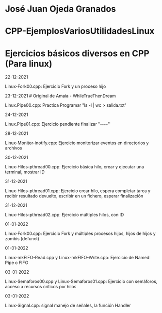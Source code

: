 # José Juan Ojeda Granados
# CPP-EjemplosVariosUtilidadesLinux
# Ejercicios básicos diversos en CPP (Para linux)

22-12-2021

Linux-Fork00.cpp: Ejercicio Fork y un proceso hijo

23-12-2021  # Original de Amaia - WhileTrueThenDream

Linux.Pipe00.cpp: Practica Programar "ls -l | wc > salida.txt"

24-12-2021

Linux.Pipe01.cpp: Ejercicio pendiente finalizar "----"

28-12-2021

Linux-Monitor-inotify.cpp: Ejercicio monitorizar eventos en directorios y archivos

30-12-2021

Linux-Hilos-pthread00.cpp: Ejercicio básica hilo, crear y ejecutar una terminal, mostrar ID

31-12-2021

Linux-Hilos-pthread01.cpp: Ejercicio crear hilo, espera completar tarea y recibir resultado devuelto, escribir en un fichero, esperar finalización

31-12-2021

Linux-Hilos-pthread02.cpp: Ejercicio múltiples hilos, con ID

01-01-2022

Linux-Fork00.cpp: Ejercicio Fork y múltiples procesos hijos, hijos de hijos y zombis (defunct)

01-01-2022

Linux-mkFIFO-Read.cpp y Linux-mkFIFO-Write.cpp: Ejercicio de Named Pipe o FIFO

03-01-2022

Linux-Semaforos00.cpp y Linux-Semaforos01.cpp: Ejercicio con semáforos, acceso a recursos criticos por hilos

03-01-2022

Linux-Signal.cpp: signal manejo de señales, la función Handler
  
